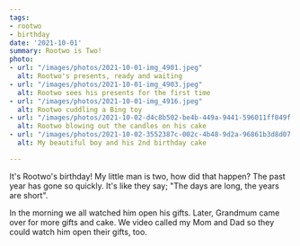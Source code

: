```yaml
---
tags:
- rootwo
- birthday
date: '2021-10-01'
summary: Rootwo is Two!
photo:
- url: "/images/photos/2021-10-01-img_4901.jpeg"
  alt: Rootwo's presents, ready and waiting
- url: "/images/photos/2021-10-01-img_4903.jpeg"
  alt: Rootwo sees his presents for the first time
- url: "/images/photos/2021-10-01-img_4916.jpeg"
  alt: Rootwo cuddling a Bing toy
- url: "/images/photos/2021-10-02-d4c8b502-be4b-449a-9441-596011ff049f.jpeg"
  alt: Rootwo blowing out the candles on his cake
- url: "/images/photos/2021-10-02-3552387c-002c-4b48-9d2a-96861b3d8d07.jpeg"
  alt: My beautiful boy and his 2nd birthday cake

---
```

It's Rootwo's birthday! My little man is two, how did that happen? The past year has gone so quickly. It's like they say; "The days are long, the years are short".

In the morning we all watched him open his gifts. Later, Grandmum came over for more gifts and cake. We video called my Mom and Dad so they could watch him open their gifts, too.